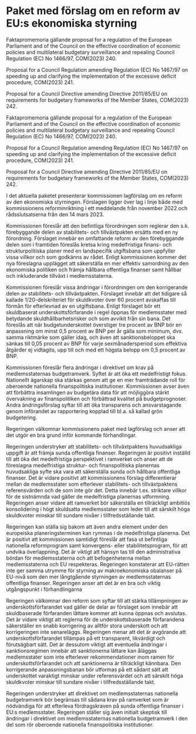 # Paket med förslag om en reform av EU:s ekonomiska styrning

Faktapromemoria gällande proposal for a regulation of the European Parliament and of the Council on the effective coordination of economic policies and
multilateral budgetary surveillance and repealing Council Regulation (EC) No
1466/97, COM(2023) 240.

Proposal for a Council Regulation amending Regulation (EC) No
1467/97 on speeding up and clarifying the implementation of the excessive
deficit procedure, COM(2023) 241.

Proposal for a Council Directive amending Directive 2011/85/EU on
requirements for budgetary frameworks of the Member States, COM(2023) 242.

Faktapromemoria gällande proposal for a regulation of the European Parliament and of the Council on the effective coordination of economic policies and
multilateral budgetary surveillance and repealing Council Regulation (EC) No
1466/97, COM(2023) 240.

Proposal for a Council Regulation amending Regulation (EC) No
1467/97 on speeding up and clarifying the implementation of the excessive
deficit procedure, COM(2023) 241.

Proposal for a Council Directive amending Directive 2011/85/EU on
requirements for budgetary frameworks of the Member States, COM(2023) 242.

I det aktuella paketet presenterar kommissionen lagförslag om en reform av den ekonomiska styrningen. Förslagen ligger över lag i linje både med
kommissionens reforminriktning i ett meddelande från november 2022 och
rådsslutsatserna från den 14 mars 2023.

Kommissionen föreslår att den befintliga förordningen som reglerar den
s.k. förebyggande delen av stabilitets- och tillväxtpakten ersätts med en ny
förordning. Förslaget innebär en omfattande reform av den förebyggande
delen som i framtiden föreslås kretsa kring medelfristiga finans- och
strukturpolitiska planer med en landspecifik utgiftsbana som uppfyller vissa villkor och som godkänns av rådet. Enligt kommissionen kommer det nya föreslagna upplägget att säkerställa en mer effektiv samordning av den
ekonomiska politiken och främja hållbara offentliga finanser samt hållbar
och inkluderande tillväxt i medlemsstaterna.

Kommissionen föreslår vissa ändringar i förordningen om den
korrigerande delen av stabilitets- och tillväxtpakten. Förslaget innebär att det tidigare så kallade 1/20-delskriteriet för skuldkvoter över 60 procent avskaffas till förmån för efterlevnad av en utgiftsbana. Enligt förslaget bör ett skuldbaserat underskottsförfarande i regel öppnas för medlemsstater med betydande skuldhållbarhetsrisker och som avvikit från sin bana. Det föreslås att när budgetunderskottet överstiger tre procent av BNP bör en anpassning om minst 0,5 procent av BNP per år gälla som minimum, dvs. samma riktmärke som gäller idag, och även att sanktionsbeloppet ska sänkas till 0,05 procent av BNP för varje sexmånadersperiod som effektiva åtgärder ej vidtagits, upp till och med ett högsta belopp om 0,5 procent av BNP.

Kommissionen föreslår flera ändringar i direktivet om krav på medlemsstaternas budgetramverk. Syftet är att öka ett medelfristigt fokus. Nationellt ägarskap ska stärkas genom att ge en mer framträdande roll för oberoende nationella finanspolitiska institutioner. Kommissionen avser även att förbättra insamlingen av budgetära data för att möjliggöra stärkt övervakning av finanspolitiken och förbättrad kvalitet på budgetprognoser. Andra ändringsförslag syftar till att öka transparens och ansvarstagande genom införandet av rapportering kopplad till bl.a. så kallad grön budgetering.

Regeringen välkomnar kommissionens paket med lagförslag och anser att det utgör en bra grund inför kommande förhandlingar.

Regeringen understryker att stabilitets- och tillväxtpaktens huvudsakliga uppgift är att främja sunda offentliga finanser. Regeringen är positivt inställd till att öka det medelfristiga perspektivet i ramverket och anser att de föreslagna medelfristiga struktur- och finanspolitiska planernas huvudsakliga syfte ska vara att säkerställa sunda och hållbara offentliga finanser. Det är vidare positivt att kommissionens förslag differentierar mellan de medlemsstater som efterlever stabilitets- och tillväxtpaktens referensvärden och de som inte gör det. Detta innebär t.ex. striktare villkor för de sistnämnda vad gäller de medelfristiga planernas utformning. Regeringen anser vidare att ramverket bör säkerställa en tillräckligt ambitiös konsolidering i högt skuldsatta medlemsstater som leder till att särskilt höga skuldkvoter minskar till sundare nivåer i tillfredsställande takt.

Regeringen kan ställa sig bakom att även andra element under den europeiska planeringsterminen kan rymmas i de medelfristiga planerna. Det är positivt att kommissionen samtidigt föreslår att fasa ut befintliga nationella reformprogram samt konvergens- eller stabilitetsprogram, för att undvika överlappning. Det är viktigt att hänsyn tas till den administrativa bördan för medlemsstaterna och att befogenheterna mellan medlemsstaterna och EU respekteras. Regeringen konstaterar att EU-rätten inte ger samma utrymme för styrning av makroekonomiska obalanser på EU-nivå som den mer långtgående styrningen av medlemsstaternas offentliga finanser. Regeringen anser att det är en bra och viktig utgångspunkt i förhandlingarna

Regeringen välkomnar den reform som syftar till att stärka tillämpningen av underskottsförfarandet vad gäller de delar av förslaget som innebär att skuldbaserade förfaranden lättare kommer att kunna öppnas och avslutas. Det är vidare viktigt att reglerna för de underskottsbaserade förfarandena säkerställer en snabb korrigering av alltför stora underskott och att korrigeringen inte senareläggs. Regeringen menar att det är avgörande att underskottsförfarandet tillämpas på ett transparent, likvärdigt och förutsägbart sätt. Det är dessutom viktigt att eventuella ändringar i sanktionsregimen innebär att sanktionerna lättare kan åläggas medlemsstater som inte efterlever rekommendationer inom ramen för underskottsförfarandet och att sanktionerna är tillräckligt kännbara. Den korrigerande anpassningsbanan bör utformas på ett sådant sätt att underskottet varaktigt minskar under referensvärdet och att särskilt höga skuldkvoter minskar till sundare nivåer i tillfredsställande takt.

Regeringen understryker att direktivet om medlemsstaternas nationella budgetramverk bör begränsas till sådana krav på ramverket som är nödvändiga för att efterleva fördragskraven på sunda offentliga finanser i EU:s medlemsstater. Regeringen ställer sig även initialt skeptisk till ändringar i direktivet om medlemsstaternas nationella budgetramverk i den del som rör oberoende nationella finanspolitiska institutioner.

